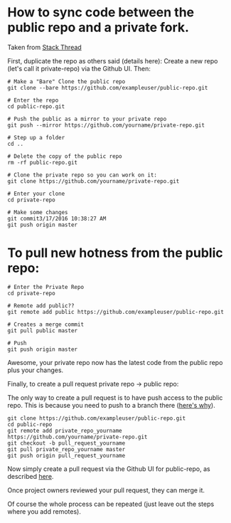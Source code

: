 # How to sync code between the public repo and a private fork. #
Taken from [Stack Thread](http://stackoverflow.com/questions/10065526/github-how-to-make-a-fork-of-public-repository-private)

First, duplicate the repo as others said (details here):
Create a new repo (let's call it private-repo) via the Github UI. Then:

```shell
# Make a "Bare" Clone the public repo
git clone --bare https://github.com/exampleuser/public-repo.git

# Enter the repo
cd public-repo.git

# Push the public as a mirror to your private repo
git push --mirror https://github.com/yourname/private-repo.git

# Step up a folder 
cd ..

# Delete the copy of the public repo
rm -rf public-repo.git

# Clone the private repo so you can work on it:
git clone https://github.com/yourname/private-repo.git

# Enter your clone
cd private-repo

# Make some changes
git commit3/17/2016 10:38:27 AM 
git push origin master
```

# To pull new hotness from the public repo:

```shell
# Enter the Private Repo
cd private-repo

# Remote add public??
git remote add public https://github.com/exampleuser/public-repo.git

# Creates a merge commit
git pull public master 

# Push
git push origin master
```

Awesome, your private repo now has the latest code from the public repo plus your changes.

Finally, to create a pull request private repo -> public repo:

The only way to create a pull request is to have push access to the public repo. This is because you need to push to a branch there ([here's why](http://stackoverflow.com/questions/14821583/pull-request-without-forking)).
```
git clone https://github.com/exampleuser/public-repo.git
cd public-repo
git remote add private_repo_yourname https://github.com/yourname/private-repo.git
git checkout -b pull_request_yourname
git pull private_repo_yourname master
git push origin pull_request_yourname
```
Now simply create a pull request via the Github UI for public-repo, as described [here](https://help.github.com/articles/creating-a-pull-request/).

Once project owners reviewed your pull request, they can merge it.

Of course the whole process can be repeated (just leave out the steps where you add remotes).